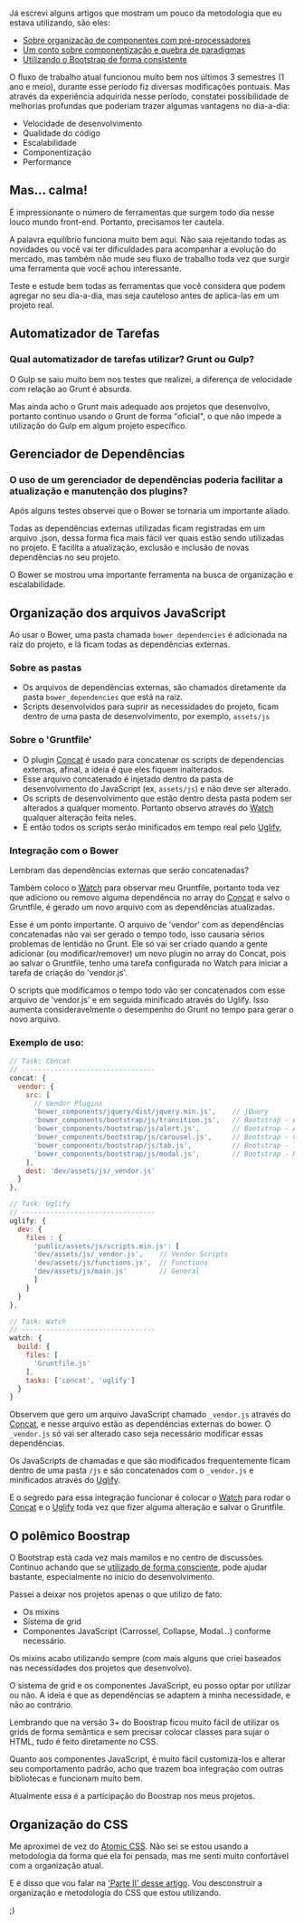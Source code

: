 Já escrevi alguns artigos que mostram um pouco da metodologia que eu estava utilizando, são eles:

- [Sobre organização de componentes com pré-processadores](http://www.felipefialho.com/blog/2013/sobre-organizacao-de-componentes-com-pre-processadores/)
- [Um conto sobre componentização e quebra de paradigmas](http://www.felipefialho.com/blog/2013/um-conto-sobre-componentizacao-e-quebra-de-paradigmas/)
- [Utilizando o Bootstrap de forma consistente](http://www.felipefialho.com/blog/2014/utilizando-o-bootstrap-de-forma-consistente/)

O fluxo de trabalho atual funcionou muito bem nos últimos 3 semestres (1 ano e meio), durante esse período fiz diversas modificações pontuais. Mas através da experiência adquirida nesse período, constatei possibilidade de melhorias profundas que poderiam trazer algumas vantagens no dia-a-dia:

- Velocidade de desenvolvimento
- Qualidade do código
- Escalabilidade
- Componentização
- Performance

## Mas… calma!

É impressionante o número de ferramentas que surgem todo dia nesse louco mundo front-end. Portanto, precisamos ter cautela.

A palavra equilíbrio funciona muito bem aqui. Não saia rejeitando todas as novidades ou você vai ter dificuldades para acompanhar a evolução do mercado, mas também não mude seu fluxo de trabalho toda vez que surgir uma ferramenta que você achou interessante.

Teste e estude bem todas as ferramentas que você considera que podem agregar no seu dia-a-dia, mas seja cauteloso antes de aplica-las em um projeto real.

## Automatizador de Tarefas

### Qual automatizador de tarefas utilizar? Grunt ou Gulp?

O Gulp se saiu muito bem nos testes que realizei, a diferença de velocidade com relação ao Grunt é absurda.

Mas ainda acho o Grunt mais adequado aos projetos que desenvolvo, portanto continuo usando o Grunt de forma "oficial", o que não impede a utilização do Gulp em algum projeto específico.

## Gerenciador de Dependências

### O uso de um gerenciador de dependências poderia facilitar a atualização e manutenção dos plugins?

Após alguns testes observei que o Bower se tornaria um importante aliado.

Todas as dependências externas utilizadas ficam registradas em um arquivo .json, dessa forma fica mais fácil ver quais estão sendo utilizadas no projeto. E facilita a atualização, exclusão e inclusão de novas dependências no seu projeto.

O Bower se mostrou uma importante ferramenta na busca de organização e escalabilidade.

## Organização dos arquivos JavaScript

Ao usar o Bower, uma pasta chamada `bower_dependencies` é adicionada na raiz do projeto, e lá ficam todas as dependências externas.

### Sobre as pastas

- Os arquivos de dependências externas, são chamados diretamente da pasta `bower_dependencies` que está na raiz.
- Scripts desenvolvidos para suprir as necessidades do projeto, ficam dentro de uma pasta de desenvolvimento, por exemplo, `assets/js`

### Sobre o 'Gruntfile'

- O plugin [Concat](https://github.com/gruntjs/grunt-contrib-concat) é usado para concatenar os scripts de dependencias externas, afinal, a ideia é que eles fiquem inalterados.
- Esse arquivo concatenado é injetado dentro da pasta de desenvolvimento do JavaScript (ex, `assets/js`) e não deve ser alterado.
- Os scripts de desenvolvimento que estão dentro desta pasta podem ser alterados a qualquer momento. Portanto observo através do [Watch](https://github.com/gruntjs/grunt-contrib-watch) qualquer alteração feita neles.
- E então todos os scripts serão minificados em tempo real pelo [Uglify](https://github.com/gruntjs/grunt-contrib-uglify),

### Integração com o Bower

Lembram das dependências externas que serão concatenadas?

Também coloco o [Watch](https://github.com/gruntjs/grunt-contrib-watch) para observar meu Gruntfile, portanto toda vez que adiciono ou removo alguma dependência no array do [Concat](https://github.com/gruntjs/grunt-contrib-concat) e salvo o Gruntfile, é gerado um novo arquivo com as dependências atualizadas.

Esse é um ponto importante. O arquivo de 'vendor' com as dependências concatenadas não vai ser gerado o tempo todo, isso causaria sérios problemas de lentidão no Grunt. Ele só vai ser criado quando a gente adicionar (ou modificar/remover) um novo plugin no array do Concat, pois ao salvar o Gruntfile, tenho uma tarefa configurada no Watch para iniciar a tarefa de criação do 'vendor.js'.

O scripts que modificamos o tempo todo vão ser concatenados com esse arquivo de 'vendor.js' e em seguida minificado através do Uglify. Isso aumenta consideravelmente o desempenho do Grunt no tempo para gerar o novo arquivo.

### Exemplo de uso:

````js
// Task: Concat
// ---------------------------------
concat: {
  vendor: {
    src: [
      // Vendor Plugins
      'bower_components/jquery/dist/jquery.min.js',    // jQuery
      'bower_components/bootstrap/js/transition.js',   // Bootstrap - Animation
      'bower_components/bootstrap/js/alert.js',        // Bootstrap - Alert
      'bower_components/bootstrap/js/carousel.js',     // Bootstrap - Carousel
      'bower_components/bootstrap/js/tab.js',          // Bootstrap - Tabs
      'bower_components/bootstrap/js/modal.js',        // Bootstrap - Modal
    ],
    dest: 'dev/assets/js/_vendor.js'
  }
},

// Task: Uglify
// ---------------------------------
uglify: {
  dev: {
    files : {
      'public/assets/js/scripts.min.js': [
      'dev/assets/js/_vendor.js',    // Vendor Scripts
      'dev/assets/js/functions.js',  // Functions
      'dev/assets/js/main.js'        // General
      ]
    }
  }
},

// Task: Watch
// ---------------------------------
watch: {
  build: {
    files: [
      'Gruntfile.js'
    ],
    tasks: ['concat', 'uglify']
  }
}
````

Observem que gero um arquivo JavaScript chamado `_vendor.js` através do [Concat](https://github.com/gruntjs/grunt-contrib-concat), e nesse arquivo estão as dependências externas do bower. O `_vendor.js` só vai ser alterado caso seja necessário modificar essas dependências.

Os JavaScripts de chamadas e que são modificados frequentemente ficam dentro de uma pasta `/js` e são concatenados com o `_vendor.js` e minificados através do [Uglify](https://github.com/gruntjs/grunt-contrib-uglify).

E o segredo para essa integração funcionar é colocar o [Watch](https://github.com/gruntjs/grunt-contrib-watch) para rodar o [Concat](https://github.com/gruntjs/grunt-contrib-concat) e o [Uglify](https://github.com/gruntjs/grunt-contrib-uglify) toda vez que fizer alguma alteração e salvar o Gruntfile.

## O polêmico Boostrap

O Bootstrap está cada vez mais mamilos e no centro de discussões. Continuo achando que se [utilizado de forma consciente](http://www.felipefialho.com/blog/2014/utilizando-o-bootstrap-de-forma-consistente/), pode ajudar bastante, especialmente no início do desenvolvimento.

Passei a deixar nos projetos apenas o que utilizo de fato:

- Os mixins
- Sistema de grid
- Componentes JavaScript (Carrossel, Collapse, Modal…) conforme necessário.

Os mixins acabo utilizando sempre (com mais alguns que criei baseados nas necessidades dos projetos que desenvolvo).

O sistema de grid e os componentes JavaScript, eu posso optar por utilizar ou não. A ideia é que as dependências se adaptem à minha necessidade, e não ao contrário.

Lembrando que na versão 3+ do Boostrap ficou muito fácil de utilizar os grids de forma semântica e sem precisar colocar classes para sujar o HTML, tudo é feito diretamente no CSS.

Quanto aos componentes JavaScript, é muito fácil customiza-los e alterar seu comportamento padrão, acho que trazem boa integração com outras bibliotecas e funcionam muito bem.

Atualmente essa é a participação do Boostrap nos meus projetos.

## Organização do CSS

Me aproximei de vez do [Atomic CSS](http://patternlab.io/). Não sei se estou usando a metodologia da forma que ela foi pensada, mas me senti muito confortável com a organização atual.

E é disso que vou falar na ['Parte II' desse artigo](http://www.felipefialho.com/blog/2014/falando-em-organizacao-css). Vou desconstruir a organização e metodologia do CSS que estou utilizando.

;)
